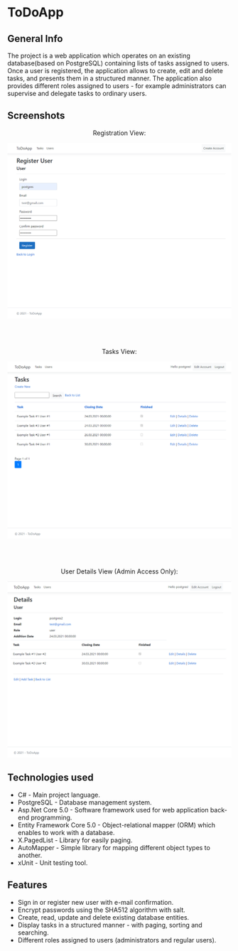 # ToDoApp
## General Info
The project is a web application which operates on an existing database(based on PostgreSQL) containing lists of tasks assigned to users. Once a user is registered, the application allows to create, edit and delete tasks, and presents them in a structured manner. The application also provides different roles assigned to users - for example administrators can supervise and delegate tasks to ordinary users.

## Screenshots
<div align="center"> Registration View: </div>
<p align="center"> 
<img src="./img/register_view.png">
</p>

<br/><br/>

<div align="center"> Tasks View: </div>
<p align="center"> 
<img src="./img/tasks_view.png">
</p>

<br/><br/>

<div align="center"> User Details View (Admin Access Only): </div>
<p align="center"> 
<img src="./img/admin_access_view.png">
</p>

## Technologies used
* C# - Main project language.
* PostgreSQL - Database management system.
* Asp.Net Core 5.0 - Software framework used for web application back-end programming.
* Entity Framework Core 5.0 - Object-relational mapper (ORM) which enables to work with a database.
* X.PagedList - Library for easily paging.
* AutoMapper - Simple library for mapping different object types to another.
* xUnit - Unit testing tool.

## Features
* Sign in or register new user with e-mail confirmation.
* Encrypt passwords using the SHA512 algorithm with salt.
* Create, read, update and delete existing database entities.
* Display tasks in a structured manner - with paging, sorting and searching.
* Different roles assigned to users (administrators and regular users).
